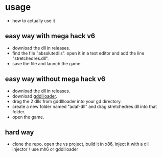 # usage
- how to actually use it
## easy way with mega hack v6
- download the dll in releases.
- find the file "absolutedlls". open it in a text editor and add the line "stretchedres.dll".
- save the file and launch the game.

## easy way without mega hack v6
- download the dll in releases.
- download [gddllloader](https://github.com/adafcaefc/GDDLLLoader/releases/latest).
- drag the 2 dlls from gddllloader into your gd directory.
- create a new folder named "adaf-dll" and drag stretchedres.dll into that folder.
- open the game.

## hard way 
- clone the repo, open the vs project, build it in x86, inject it with a dll injector / use mh6 or gddllloader


